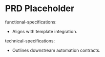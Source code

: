 # PRD Placeholder

functional-specifications:
- Aligns with template integration.

technical-specifications:
- Outlines downstream automation contracts.
